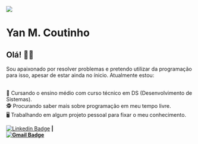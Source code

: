 
<img width="auto" src="https://github.com/YanMCoutinho/YanMCoutinho/blob/master/banner.png">


# Yan M. Coutinho

## Olá! 🖖🏻

Sou apaixonado por resolver problemas e pretendo utilizar da programação para isso, apesar de estar ainda no ínicio.
Atualmente estou:



 <br/> :blue_book: Cursando o ensino médio com curso técnico em DS (Desenvolvimento de Sistemas).
 <br/> 🕵️‍ Procurando saber mais sobre programação em meu tempo livre.
 <br/> 🖥️ Trabalhando em algum projeto pessoal para fixar o meu conhecimento.
 
 
 [![Linkedin Badge](https://img.shields.io/badge/-YanM.Coutinho-blue?style=flat-square&logo=Linkedin&logoColor=white&link=https://www.linkedin.com/in/yan-m-coutinho-7921701b1/)](https://www.linkedin.com/in/yan-m-coutinho-7921701b1/) 
  <strong>|</stroong>   
[![Gmail Badge](https://img.shields.io/badge/-yan.m.coutinho@gmail.com-c14438?style=flat-square&logo=Gmail&logoColor=white&link=mailto:yan.m.coutinho@gmail.com)](mailto:yan.m.coutinho@gmail.com)
